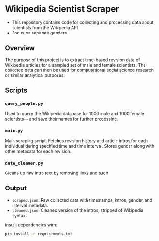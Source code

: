# Wikipedia Scientist Scraper

- This repository contains code for collecting and processing data about scientists from the Wikipedia API
- Focus on separate genders

## Overview

The purpose of this project is to extract time-based revision data of Wikipedia articles for a sampled set of male and female scientists. The collected data can then be used for computational social science research or similar analytical purposes.

## Scripts

### `query_people.py`
Used to query the Wikipedia database for 1000 male and 1000 female scientists— and save their names for further processing.

### `main.py`
Main scraping script. Fetches revision history and article intros for each individual during specified time and time interval. Stores gender along with other metadata for each revision.

### `data_cleaner.py`
Cleans up raw intro text by removing links and such


## Output

- `scraped.json`: Raw collected data with timestamps, intros, gender, and interval metadata.
- `cleaned.json`: Cleaned version of the intros, stripped of Wikipedia syntax.


Install dependencies with:

```bash
pip install -r requirements.txt
